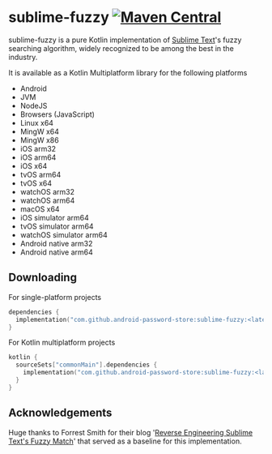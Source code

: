 # sublime-fuzzy [![Maven Central](https://img.shields.io/maven-central/v/com.github.android-password-store/sublime-fuzzy.svg?label=Maven%20Central)](https://search.maven.org/search?q=g:%22com.github.android-password-store%22%20AND%20a:%22sublime-fuzzy%22)

sublime-fuzzy is a pure Kotlin implementation of [Sublime Text]'s fuzzy searching algorithm, widely recognized to be among the best in the industry.

It is available as a Kotlin Multiplatform library for the following platforms

- Android
- JVM
- NodeJS
- Browsers (JavaScript)
- Linux x64
- MingW x64
- MingW x86
- iOS arm32
- iOS arm64
- iOS x64
- tvOS arm64
- tvOS x64
- watchOS arm32
- watchOS arm64
- macOS x64
- iOS simulator arm64
- tvOS simulator arm64
- watchOS simulator arm64
- Android native arm32
- Android native arm64

## Downloading

For single-platform projects

```kotlin
dependencies {
  implementation("com.github.android-password-store:sublime-fuzzy:<latest version>")
}
```

For Kotlin multiplatform projects

```kotlin
kotlin {
  sourceSets["commonMain"].dependencies {
    implementation("com.github.android-password-store:sublime-fuzzy:<latest version>")
  }
}
```

## Acknowledgements

Huge thanks to Forrest Smith for their blog '[Reverse Engineering Sublime Text's Fuzzy Match]' that served as a baseline for this implementation.

[Sublime Text]: https://www.sublimetext.com/
[Reverse Engineering Sublime Text's Fuzzy Match]: https://www.forrestthewoods.com/blog/reverse_engineering_sublime_texts_fuzzy_match/
